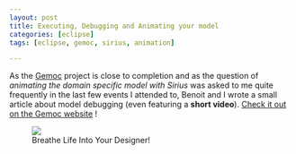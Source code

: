 ```yaml
---
layout: post
title: Executing, Debugging and Animating your model
categories: [eclipse]
tags: [eclipse, gemoc, sirius, animation]

---
```


As the [Gemoc](http://gemoc.org/ins/) project is close to completion and as the question of *animating the domain specific model with Sirius* was asked to me quite frequently in the last few events I attended to, Benoit and I wrote a small article about model debugging (even featuring a **short video**). [Check it out on the Gemoc website](http://gemoc.org/breathe-life-into-your-designer/) !

<figure>
    <a href="http://gemoc.org/breathe-life-into-your-designer/"><img src="{{ site.url }}/images/blog/gemoc-website.png"></a>    
    <figcaption>Breathe Life Into Your Designer!</figcaption>
</figure>

